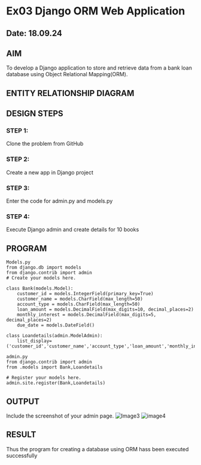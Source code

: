 # Ex03 Django ORM Web Application
## Date: 18.09.24

## AIM
To develop a Django application to store and retrieve data from a bank loan database using Object Relational Mapping(ORM).

## ENTITY RELATIONSHIP DIAGRAM



## DESIGN STEPS

### STEP 1:
Clone the problem from GitHub

### STEP 2:
Create a new app in Django project

### STEP 3:
Enter the code for admin.py and models.py

### STEP 4:
Execute Django admin and create details for 10 books

## PROGRAM
```
Models.py 
from django.db import models
from django.contrib import admin
# Create your models here.

class Bank(models.Model):
    customer_id = models.IntegerField(primary_key=True)
    customer_name = models.CharField(max_length=50)
    account_type = models.CharField(max_length=50)
    loan_amount = models.DecimalField(max_digits=10, decimal_places=2)  
    monthly_interest = models.DecimalField(max_digits=5, decimal_places=2)  
    due_date = models.DateField()

class Loandetails(admin.ModelAdmin):
    list_display= ('customer_id','customer_name','account_type','loan_amount','monthly_interest','due_date')

admin.py 
from django.contrib import admin
from .models import Bank,Loandetails

# Register your models here.
admin.site.register(Bank,Loandetails)

```


## OUTPUT

Include the screenshot of your admin page.
![Image3](https://github.com/user-attachments/assets/9bd2aa9a-f30c-4b9f-b008-a3429706de01)
![image4](https://github.com/user-attachments/assets/4352920e-4883-48f0-a731-9b221fb3848a)


## RESULT
Thus the program for creating a database using ORM hass been executed successfully
